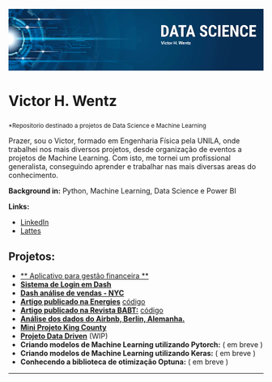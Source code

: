![banner](https://github.com/VictorWentz/data_science/blob/main/banner.png)

# Victor H. Wentz
<sub>*Repositorio destinado a projetos de Data Science e Machine Learning</sub>

Prazer, sou o Victor, formado em Engenharia Física pela UNILA, onde trabalhei nos mais diversos projetos, desde organização de eventos a projetos de Machine Learning. Com isto, me tornei um profissional generalista, conseguindo aprender e trabalhar nas mais diversas areas do conhecimento.

**Background in:** Python, Machine Learning, Data Science e Power BI



**Links:**
* [LinkedIn](https://www.linkedin.com/in/victor-wentz/)
* [Lattes](http://lattes.cnpq.br/4927409226053658)


## Projetos:
* [** Aplicativo para gestão financeira **](WIP)
* [**Sistema de Login em Dash**](https://github.com/VictorWentz/auth-system)
* [**Dash análise de vendas - NYC**](https://github.com/VictorWentz/dash-nyc)
* [**Artigo publicado na Energies**](https://www.mdpi.com/1996-1073/15/7/2457) [código](https://github.com/Joylan/2022_wentz_energies)
* [**Artigo publicado na Revista BABT:**](https://www.scielo.br/j/babt/a/Qrr9hBPQRb54nTnBQWwwX8c/?lang=en) [código](https://github.com/VictorWentz/revista-babt)
* [**Análise dos dados do Airbnb, Berlin, Alemanha.**](https://github.com/VictorWentz/Analise_airbnb_berlin)
* [**Mini Projeto King County**](https://github.com/VictorWentz/mini-project-rooftop)
* [**Projeto Data Driven**](https://github.com/brunooziel/webapp) (WIP)
* **Criando modelos de Machine Learning utilizando Pytorch:** ( em breve )
* **Criando modelos de Machine Learning utilizando Keras:** ( em breve )
* **Conhecendo a biblioteca de otimização Optuna:** ( em breve )

---

